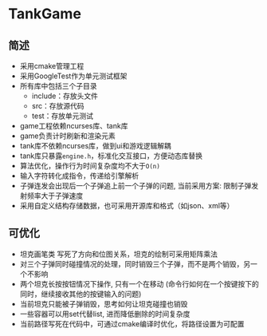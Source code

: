# TankGame

## 简述

- 采用cmake管理工程
- 采用GoogleTest作为单元测试框架
- 所有库中包括三个子目录
  - include：存放头文件
  - src：存放源代码
  - test：存放单元测试
- game工程依赖ncurses库、tank库
- game负责计时刷新和渲染元素
- tank库不依赖ncurses库，做到ui和游戏逻辑解耦
- tank库只暴露`engine.h`，标准化交互接口，方便动态库替换
- 算法优化，操作行为时间复杂度均不大于`O(n)`
- 输入字符转化成指令，传递给引擎解析
- 子弹连发会出现后一个子弹追上前一个子弹的问题, 当前采用方案: 限制子弹发射频率大于子弹速度
- 采用自定义结构存储数据，也可采用开源库和格式（如json、xml等）

## 可优化

- 坦克画笔类 写死了方向和位图关系，坦克的绘制可采用矩阵乘法
- 对三个子弹同时碰撞情况的处理，同时销毁三个子弹，而不是两个销毁，另一个不影响
- 两个坦克长按按钮情况下操作, 只有一个在移动 (命令行如何在一个按键按下的同时，继续接收其他的按键输入的问题)
- 当前坦克只能被子弹销毁，思考如何让坦克碰撞也销毁
- 一些容器可以用set代替list, 进而降低删除的时间复杂度
- 当前路径写死在代码中，可通过cmake编译时优化，将路径设置为可配置
